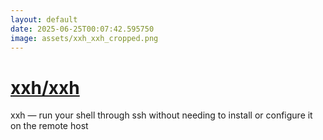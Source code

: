 ```yaml
---
layout: default
date: 2025-06-25T00:07:42.595750
image: assets/xxh_xxh_cropped.png
---
```


# [xxh/xxh](https://github.com/xxh/xxh)

xxh — run your shell through ssh without needing to install or configure it on the remote host
